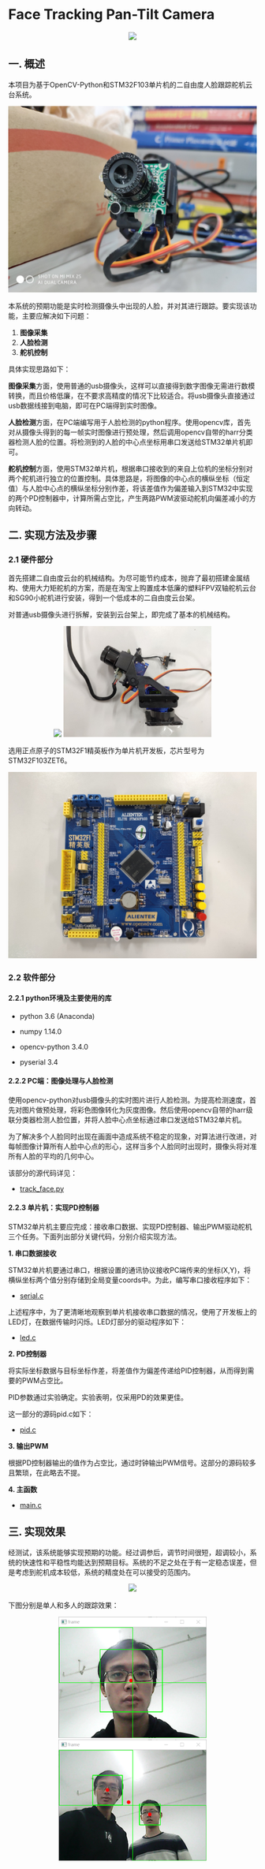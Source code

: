 # Face Tracking Pan-Tilt Camera

<center>
    <img src="./images/example.gif">
</center>

## 一. 概述

本项目为基于OpenCV-Python和STM32F103单片机的二自由度人脸跟踪舵机云台系统。

<center>
    <img src="./images/cam.jpg">
</center>

本系统的预期功能是实时检测摄像头中出现的人脸，并对其进行跟踪。要实现该功能，主要应解决如下问题：

1. **图像采集**
2. **人脸检测**
3. **舵机控制**

具体实现思路如下：

**图像采集**方面，使用普通的usb摄像头，这样可以直接得到数字图像无需进行数模转换，而且价格低廉，在不要求高精度的情况下比较适合。将usb摄像头直接通过usb数据线接到电脑，即可在PC端得到实时图像。

**人脸检测**方面，在PC端编写用于人脸检测的python程序。使用opencv库，首先对从摄像头得到的每一帧实时图像进行预处理，然后调用opencv自带的harr分类器检测人脸的位置。将检测到的人脸的中心点坐标用串口发送给STM32单片机即可。

**舵机控制**方面，使用STM32单片机，根据串口接收到的来自上位机的坐标分别对两个舵机进行独立的位置控制。具体思路是，将图像的中心点的横纵坐标（恒定值）与人脸中心点的横纵坐标分别作差，将该差值作为偏差输入到STM32中实现的两个PD控制器中，计算所需占空比，产生两路PWM波驱动舵机向偏差减小的方向转动。

## 二. 实现方法及步骤

### 2.1 硬件部分

首先搭建二自由度云台的机械结构。为尽可能节约成本，抛弃了最初搭建金属结构、使用大力矩舵机的方案，而是在淘宝上购置成本低廉的塑料FPV双轴舵机云台和SG90小舵机进行安装，得到一个低成本的二自由度云台架。

对普通usb摄像头进行拆解，安装到云台架上，即完成了基本的机械结构。

<center class="half">
    <img src="./images/cam_1.jpg" width="300"/>
    <img src="./images/cam_2.jpg" width="300"/>
</center>

选用正点原子的STM32F1精英板作为单片机开发板，芯片型号为STM32F103ZET6。

<center>
    <img src="./images/stm32_board.jpg">
</center>

### 2.2 软件部分

#### 2.2.1 python环境及主要使用的库

* python 3.6 (Anaconda)  
- numpy 1.14.0  
* opencv-python 3.4.0  
- pyserial 3.4  

#### 2.2.2 PC端：图像处理与人脸检测

使用opencv-python对usb摄像头的实时图片进行人脸检测。为提高检测速度，首先对图片做预处理，将彩色图像转化为灰度图像。然后使用opencv自带的harr级联分类器检测人脸位置，并将人脸中心点坐标通过串口发送给STM32单片机。

为了解决多个人脸同时出现在画面中造成系统不稳定的现象，对算法进行改进，对每帧图像计算所有人脸中心点的形心，这样当多个人脸同时出现时，摄像头将对准所有人脸的平均的几何中心。

该部分的源代码详见：

* [track_face.py](/Code/track_face.py)

#### 2.2.3 单片机：实现PD控制器

STM32单片机主要应完成：接收串口数据、实现PD控制器、输出PWM驱动舵机三个任务。下面列出部分关键代码，分别介绍实现方法。

**1. 串口数据接收**

STM32单片机要通过串口，根据设置的通讯协议接收PC端传来的坐标(X,Y)，将横纵坐标两个值分别存储到全局变量coords中。为此，编写串口接收程序如下：

* [serial.c](/Code/serial.c)

上述程序中，为了更清晰地观察到单片机接收串口数据的情况，使用了开发板上的LED灯，在数据传输时闪烁。LED灯部分的驱动程序如下：

* [led.c](/Code/led.c)

**2. PD控制器**

将实际坐标数据与目标坐标作差，将差值作为偏差传递给PID控制器，从而得到需要的PWM占空比。

PID参数通过实验确定。实验表明，仅采用PD的效果更佳。

这一部分的源码pid.c如下：

* [pid.c](/Code/pid.c)

**3. 输出PWM**

根据PD控制器输出的值作为占空比，通过时钟输出PWM信号。这部分的源码较多且繁琐，在此略去不提。

**4. 主函数**

* [main.c](/Code/main.c)

## 三. 实现效果

经测试，该系统能够实现预期的功能。经过调参后，调节时间很短，超调较小，系统的快速性和平稳性均能达到预期目标。系统的不足之处在于有一定稳态误差，但是考虑到舵机成本较低，系统的精度处在可以接受的范围内。

<center>
    <img src="./images/example.gif">
</center>

下图分别是单人和多人的跟踪效果：

<center class="half">
    <img src="./images/single.png" width="300"/>
    <img src="./images/multi.png" width="300"/>
</center>
